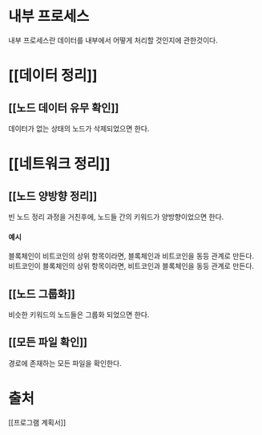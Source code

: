 # 내부 프로세스
내부 프로세스란 데이터를 내부에서 어떻게 처리할 것인지에 관한것이다.
# [[데이터 정리]]
## [[노드 데이터 유무 확인]]
데이터가 없는 상태의 노드가 삭제되었으면 한다.
# [[네트워크 정리]]
## [[노드 양방향 정리]]
빈 노드 정리 과정을 거친후에, 노드들 간의 키워드가 양방향이었으면 한다.
#### 예시
블록체인이 비트코인의 상위 항목이라면, 블록체인과 비트코인을 동등 관계로 만든다.
비트코인이 블록체인의 상위 항목이라면, 비트코인과 블록체인을 동등 관계로 만든다.
## [[노드 그룹화]]
비슷한 키워드의 노드들은 그룹화 되었으면 한다.
## [[모든 파일 확인]]
경로에 존재하는 모든 파일을 확인한다.
# 출처
[[프로그램 계획서]]